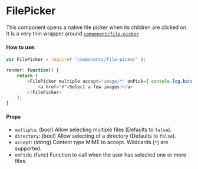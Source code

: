 FilePicker
==========

This component opens a native file picker when its children are clicked on.
It is a very thin wrapper around
[`component/file-picker`](https://github.com/component/file-picker)

#### How to use:

```js
var FilePicker = require( 'components/file-picker' );

render: function() {
	return (
		<FilePicker multiple accept="image/*" onPick={ console.log.bind(console) } >
			<a href="#">Select a few images!</a>
		</FilePicker>
	);
}
```

#### Props

* `multiple`: (bool) Allow selecting multiple files (Defaults to `false`).
* `directory`: (bool) Allow selecting of a directory (Defaults to `false`).
* `accept`: (string) Content type MIME to accept. Wildcards (`*`) are supported.
* `onPick`: (func) Function to call when the user has selected one or more files.

